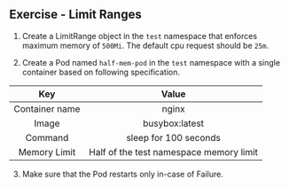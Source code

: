 
## Exercise - Limit Ranges

1. Create a LimitRange object in the `test` namespace that enforces maximum memory of `500Mi`. The default cpu request should be `25m`.

2. Create a Pod named `half-mem-pod` in the `test` namespace with a single container based on following specification.

|     Key       |                   Value                   |
|:-------------:|:-----------------------------------------:|
| Container name|                 nginx                     |
|     Image     |            busybox:latest                 |
|   Command     |        sleep for 100 seconds              |
| Memory Limit  | Half of the test namespace memory limit   |


3. Make sure that the Pod restarts only in-case of Failure.

